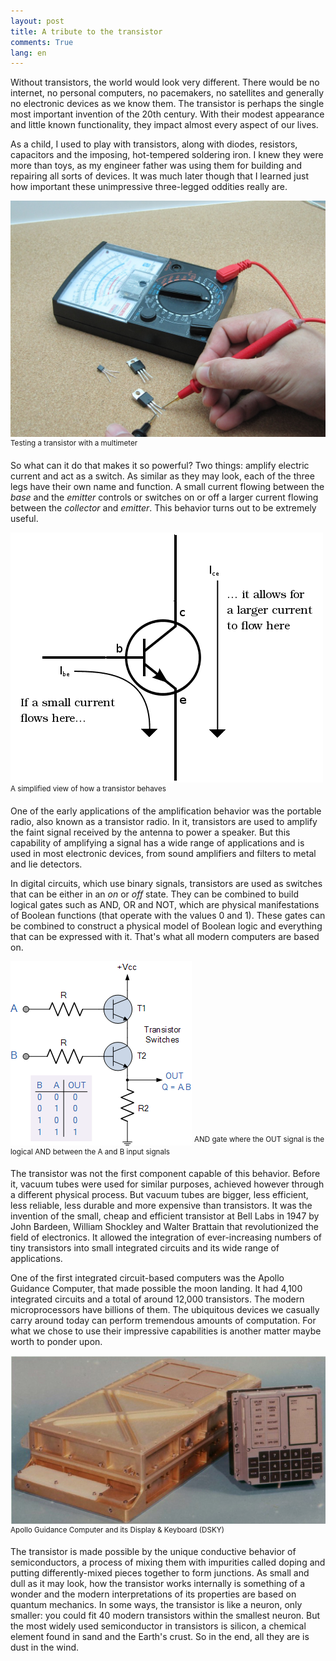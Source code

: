 ```yaml
---
layout: post
title: A tribute to the transistor
comments: True
lang: en
---
```


Without transistors, the world would look very different. There would be no internet, no personal computers, no pacemakers, no satellites and generally no electronic devices as we know them. The transistor is perhaps the single most important invention of the 20th century. With their modest appearance and little known functionality, they impact almost every aspect of our lives.

<!--more-->

As a child, I used to play with transistors, along with diodes, resistors, capacitors and the imposing, hot-tempered soldering iron. I knew they were more than toys, as my engineer father was using them for building and repairing all sorts of devices. It was much later though that I learned just how important these unimpressive three-legged oddities really are.

![Electronic components](/assets/transistor-measurement.jpg "Transistor")
<sup>Testing a transistor with a multimeter</sup>

So what can it do that makes it so powerful? Two things: amplify electric current and act as a switch. As similar as they may look, each of the three legs have their own name and function. A small current flowing between the *base* and the *emitter* controls or switches on or off a larger current flowing between the *collector* and *emitter*. This behavior turns out to be extremely useful.

![Transistor explanation](/assets/transistor-current-explanation.png "Transistor explanation")
<sup>A simplified view of how a transistor behaves</sup>

One of the early applications of the amplification behavior was the portable radio, also known as a transistor radio. In it, transistors are used to amplify the faint signal received by the antenna to power a speaker. But this capability of amplifying a signal has a wide range of applications and is used in most electronic devices, from sound amplifiers and filters to metal and lie detectors.

In digital circuits, which use binary signals, transistors are used as switches that can be either in an *on* or *off* state. They can be combined to build logical gates such as AND, OR and NOT, which are physical manifestations of Boolean functions (that operate with the values 0 and 1). These gates can be combined to construct a physical model of Boolean logic and everything that can be expressed with it. That's what all modern computers are based on.

![Transistor AND gate](/assets/transistor-and-gate.gif "Transistor AND gate")
<sup>AND gate where the OUT signal is the logical AND between the A and B input signals</sup>

The transistor was not the first component capable of this behavior. Before it, vacuum tubes were used for similar purposes, achieved however through a different physical process. But vacuum tubes are bigger, less efficient, less reliable, less durable and more expensive than transistors. It was the invention of the small, cheap and efficient transistor at Bell Labs in 1947 by John Bardeen, William Shockley and Walter Brattain that revolutionized the field of electronics. It allowed the integration of ever-increasing numbers of tiny transistors into small integrated circuits and its wide range of applications.

One of the first integrated circuit-based computers was the Apollo Guidance Computer, that made possible the moon landing. It had 4,100 integrated circuits and a total of around 12,000 transistors. The modern microprocessors have billions of them. The ubiquitous devices we casually carry around today can perform tremendous amounts of computation. For what we chose to use their impressive capabilities is another matter maybe worth to ponder upon.

![Apollo guidance computer](/assets/transistor-apollo-guidance-computer.jpg "Apollo guidance computer")
<sup>Apollo Guidance Computer and its Display & Keyboard (DSKY)</sup>

The transistor is made possible by the unique conductive behavior of semiconductors, a process of mixing them with impurities called doping and putting differently-mixed pieces together to form junctions. As small and dull as it may look, how the transistor works internally is something of a wonder and the modern interpretations of its properties are based on quantum mechanics. In some ways, the transistor is like a neuron, only smaller: you could fit 40 modern transistors within the smallest neuron. But the most widely used semiconductor in transistors is silicon, a chemical element found in sand and the Earth's crust. So in the end, all they are is dust in the wind.
